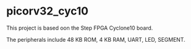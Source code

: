 # picorv32_cyc10

This project is based oon the Step FPGA Cyclone10 board.

The peripherals include 48 KB ROM, 4 KB RAM, UART, LED, SEGMENT.

